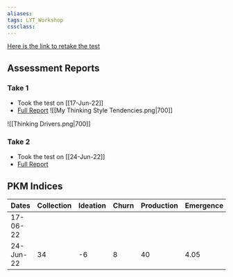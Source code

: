 ```yaml
---
aliases:
tags: LYT_Workshop 
cssclass:
---
```


[Here is the link to retake the test](https://www.guidedtrack.com/programs/hs1xln0/run)

## Assessment Reports
### Take 1
- Took the test on [[17-Jun-22]] 
- [Full Report](https://www.guidedtrack.com/programs/2tg920z/run?FirstName=Nihit&LastName=Khandelwal&DRIVER_memory=18&DRIVER_idea=34&DRIVER_output=32&DRIVER_productivity=24&DRIVER_improvement=39&DRIVER_relationship=14&STYLE_topdown=5&STYLE_bottomup=5)
![[My Thinking Style Tendencies.png|700]]

![[Thinking Drivers.png|700]]


### Take 2
- Took the test on [[24-Jun-22]]
- [Full Report](https://www.guidedtrack.com/programs/2tg920z/run?FirstName=Nihit&LastName=Khandelwal&DRIVER_memory=21&DRIVER_idea=17&DRIVER_output=24&DRIVER_productivity=45&DRIVER_improvement=32&DRIVER_relationship=14&STYLE_topdown=5&STYLE_bottomup=5)



## PKM Indices

| Dates     | Collection | Ideation | Churn | Production | Emergence |
| --------- | ---------- | -------- | ----- | ---------- | --------- |
| 17-06-22  |            |          |       |            |           |
| 24-Jun-22 | 34         | -6       | 8     | 40         | 4.05          |
